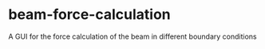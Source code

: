 # beam-force-calculation
A GUI for the force calculation of the beam in different boundary conditions
